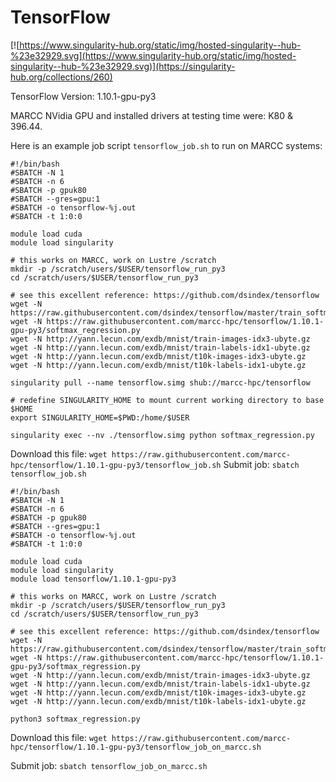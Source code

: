 # TensorFlow

[![https://www.singularity-hub.org/static/img/hosted-singularity--hub-%23e32929.svg](https://www.singularity-hub.org/static/img/hosted-singularity--hub-%23e32929.svg)](https://singularity-hub.org/collections/260)

TensorFlow Version: 1.10.1-gpu-py3

MARCC NVidia GPU and installed drivers at testing time were: K80 & 396.44.

Here is an example job script `tensorflow_job.sh` to run on MARCC systems:

```
#!/bin/bash
#SBATCH -N 1
#SBATCH -n 6
#SBATCH -p gpuk80
#SBATCH --gres=gpu:1
#SBATCH -o tensorflow-%j.out
#SBATCH -t 1:0:0

module load cuda
module load singularity

# this works on MARCC, work on Lustre /scratch
mkdir -p /scratch/users/$USER/tensorflow_run_py3
cd /scratch/users/$USER/tensorflow_run_py3

# see this excellent reference: https://github.com/dsindex/tensorflow
wget -N https://raw.githubusercontent.com/dsindex/tensorflow/master/train_softmax.txt
wget -N https://raw.githubusercontent.com/marcc-hpc/tensorflow/1.10.1-gpu-py3/softmax_regression.py
wget -N http://yann.lecun.com/exdb/mnist/train-images-idx3-ubyte.gz
wget -N http://yann.lecun.com/exdb/mnist/train-labels-idx1-ubyte.gz
wget -N http://yann.lecun.com/exdb/mnist/t10k-images-idx3-ubyte.gz
wget -N http://yann.lecun.com/exdb/mnist/t10k-labels-idx1-ubyte.gz

singularity pull --name tensorflow.simg shub://marcc-hpc/tensorflow

# redefine SINGULARITY_HOME to mount current working directory to base $HOME
export SINGULARITY_HOME=$PWD:/home/$USER

singularity exec --nv ./tensorflow.simg python softmax_regression.py
```

Download this file: `wget https://raw.githubusercontent.com/marcc-hpc/tensorflow/1.10.1-gpu-py3/tensorflow_job.sh`
Submit job: `sbatch tensorflow_job.sh`

```
#!/bin/bash
#SBATCH -N 1
#SBATCH -n 6
#SBATCH -p gpuk80
#SBATCH --gres=gpu:1
#SBATCH -o tensorflow-%j.out
#SBATCH -t 1:0:0

module load cuda
module load singularity
module load tensorflow/1.10.1-gpu-py3

# this works on MARCC, work on Lustre /scratch
mkdir -p /scratch/users/$USER/tensorflow_run_py3
cd /scratch/users/$USER/tensorflow_run_py3

# see this excellent reference: https://github.com/dsindex/tensorflow
wget -N https://raw.githubusercontent.com/dsindex/tensorflow/master/train_softmax.txt
wget -N https://raw.githubusercontent.com/marcc-hpc/tensorflow/1.10.1-gpu-py3/softmax_regression.py
wget -N http://yann.lecun.com/exdb/mnist/train-images-idx3-ubyte.gz
wget -N http://yann.lecun.com/exdb/mnist/train-labels-idx1-ubyte.gz
wget -N http://yann.lecun.com/exdb/mnist/t10k-images-idx3-ubyte.gz
wget -N http://yann.lecun.com/exdb/mnist/t10k-labels-idx1-ubyte.gz

python3 softmax_regression.py
```

Download this file: `wget https://raw.githubusercontent.com/marcc-hpc/tensorflow/1.10.1-gpu-py3/tensorflow_job_on_marcc.sh`

Submit job: `sbatch tensorflow_job_on_marcc.sh`
